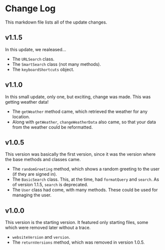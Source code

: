 # Change Log

This markdown file lists all of the update changes.

## v1.1.5

In this update, we realeased...

-   The `URLSearch` class.
-   The `SmartSearch` class (not many methods).
-   The `keyboardShortcuts` object.

## v1.1.0

In this small update, only one, but exciting, change was made. This was getting weather data!

-   The `getWeather` method came, which retrieved the weather for any location.
-   Along with `getWeather`, `changeWeatherData` also came, so that your data from the weather could be reformatted.

## v1.0.5

This version was basically the first version, since it was the version where the base methods and classes came.

-   The `randomGreeting` method, which shows a random greeting to the user (if they are signed in).
-   The `BasicSearch` class. This, at the time, had `formatQuery` and `search`. As of version 1.1.5, `search` is deprecated.
-   The `User` class had come, with many methods. These could be used for managing the user.

## v1.0.0

This version is the starting version. It featured only starting files, some which were removed later without a trace.

-   `websiteVersion` and `version`.
-   The `returnVersions` method, which was removed in version 1.0.5.
